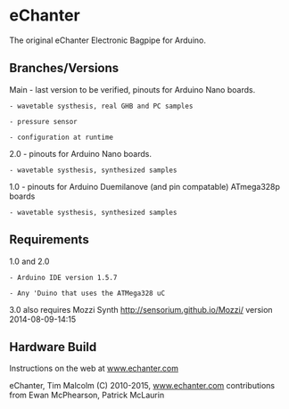 # eChanter
The original eChanter Electronic Bagpipe for Arduino.

Branches/Versions
------------------------------
Main 	- last version to be verified, pinouts for Arduino Nano boards.

	- wavetable systhesis, real GHB and PC samples
	
	- pressure sensor
	
	- configuration at runtime
	
2.0 	- pinouts for Arduino Nano boards.

	- wavetable systhesis, synthesized samples
	
1.0 	- pinouts for Arduino Duemilanove (and pin compatable) ATmega328p boards

	- wavetable systhesis, synthesized samples



Requirements
------------------------------
1.0 and 2.0 

	- Arduino IDE version 1.5.7
	
	- Any 'Duino that uses the ATMega328 uC
	
3.0 also requires Mozzi Synth http://sensorium.github.io/Mozzi/ version 2014-08-09-14:15 



Hardware Build
------------------------------
Instructions on the web at www.echanter.com


eChanter, Tim Malcolm (C) 2010-2015, www.echanter.com
	contributions from Ewan McPhearson, Patrick McLaurin


